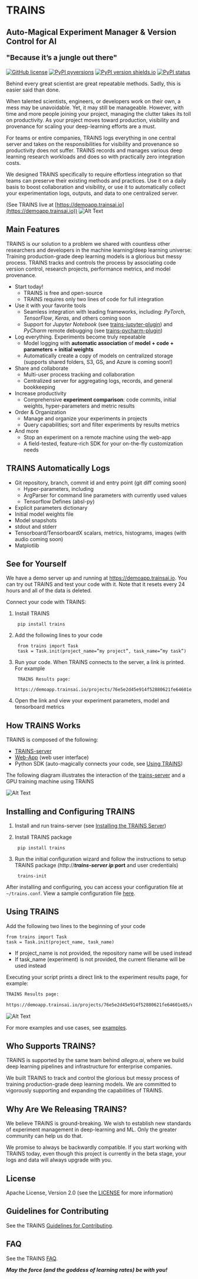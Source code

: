# TRAINS
## Auto-Magical Experiment Manager & Version Control for AI

<p style="font-size:1.2rem; font-weight:700;">"Because it’s a jungle out there"</p>

[![GitHub license](https://img.shields.io/github/license/allegroai/trains.svg)](https://img.shields.io/github/license/allegroai/trains.svg)
[![PyPI pyversions](https://img.shields.io/pypi/pyversions/trains.svg)](https://img.shields.io/pypi/pyversions/trains.svg)
[![PyPI version shields.io](https://img.shields.io/pypi/v/trains.svg)](https://img.shields.io/pypi/v/trains.svg)
[![PyPI status](https://img.shields.io/pypi/status/trains.svg)](https://pypi.python.org/pypi/trains/)

Behind every great scientist are great repeatable methods. Sadly, this is easier said than done.

When talented scientists, engineers, or developers work on their own, a mess may be unavoidable.
Yet, it may still be manageable. However, with time and more people joining your project, managing the clutter takes
its toll on productivity. As your project moves toward production, visibility and provenance for scaling your
deep-learning efforts are a must.

For teams or entire companies, TRAINS logs everything in one central server and takes on the responsibilities for
visibility and provenance so productivity does not suffer. TRAINS records and manages various deep learning
research workloads and does so with practically zero integration costs.

We designed TRAINS specifically to require effortless integration so that teams can preserve their existing methods
and practices. Use it on a daily basis to boost collaboration and visibility, or use it to automatically collect
your experimentation logs, outputs, and data to one centralized server.

(See TRAINS live at [https://demoapp.trainsai.io](https://demoapp.trainsai.io))
![Alt Text](https://github.com/allegroai/trains/blob/master/docs/webapp_screenshots.gif?raw=true)


## Main Features

TRAINS is our solution to a problem we shared with countless other researchers and developers in the machine
learning/deep learning universe: Training production-grade deep learning models is a glorious but messy process.
TRAINS tracks and controls the process by associating code version control, research projects,
performance metrics, and model provenance.

* Start today!
    * TRAINS is free and open-source
    * TRAINS requires only two lines of code for full integration
* Use it with your favorite tools
    * Seamless integration with leading frameworks, including: *PyTorch*, *TensorFlow*, *Keras*, and others coming soon
    * Support for *Jupyter Notebook* (see [trains-jupyter-plugin](https://github.com/allegroai/trains-jupyter-plugin))
    and *PyCharm* remote debugging (see [trains-pycharm-plugin](https://github.com/allegroai/trains-pycharm-plugin))
* Log everything. Experiments become truly repeatable
    * Model logging with **automatic association** of **model + code + parameters + initial weights**
    * Automatically create a copy of models on centralized storage (supports shared folders, S3, GS, and Azure is coming soon!)
* Share and collaborate
    * Multi-user process tracking and collaboration
    * Centralized server for aggregating logs, records, and general bookkeeping
* Increase productivity
    * Comprehensive **experiment comparison**: code commits, initial weights, hyper-parameters and metric results
* Order & Organization
    * Manage and organize your experiments in projects
    * Query capabilities; sort and filter experiments by results metrics
* And more
    * Stop an experiment on a remote machine using the web-app
    * A field-tested, feature-rich SDK for your on-the-fly customization needs


## TRAINS Automatically Logs

* Git repository, branch, commit id and entry point (git diff coming soon)
    * Hyper-parameters, including
    * ArgParser for command line parameters with currently used values
    * Tensorflow Defines (absl-py)
* Explicit parameters dictionary
* Initial model weights file
* Model snapshots
* stdout and stderr
* Tensorboard/TensorboardX scalars, metrics, histograms, images (with audio coming soon)
* Matplotlib


## See for Yourself

We have a demo server up and running at https://demoapp.trainsai.io. You can try out TRAINS and test your code with it.
Note that it resets every 24 hours and all of the data is deleted.

Connect your code with TRAINS:

1. Install TRAINS

        pip install trains

1. Add the following lines to your code

        from trains import Task
        task = Task.init(project_name=”my project”, task_name=”my task”)

1. Run your code. When TRAINS connects to the server, a link is printed. For example

        TRAINS Results page:
        https://demoapp.trainsai.io/projects/76e5e2d45e914f52880621fe64601e85/experiments/241f06ae0f5c4b27b8ce8b64890ce152/output/log

1. Open the link and view your experiment parameters, model and tensorboard metrics


## How TRAINS Works

TRAINS is composed of the following:

* [TRAINS-server](https://github.com/allegroai/trains-server)
* [Web-App](https://github.com/allegroai/trains-web) (web user interface)
* Python SDK (auto-magically connects your code, see [Using TRAINS](#using-trains-example))

The following diagram illustrates the interaction of the [trains-server](https://github.com/allegroai/trains-server)
and a GPU training machine using TRAINS

![Alt Text](https://github.com/allegroai/trains/blob/master/docs/system_diagram.png?raw=true)


## Installing and Configuring TRAINS

1. Install and run trains-server (see [Installing the TRAINS Server](https://github.com/allegroai/trains-server))

2. Install TRAINS package

    	pip install trains

3. Run the initial configuration wizard and follow the instructions to setup TRAINS package
(http://**_trains-server ip_**:__port__ and user credentials)

	    trains-init

After installing and configuring, you can access your configuration file at `~/trains.conf`.
View a sample configuration file [here](https://github.com/allegroai/trains/blob/master/docs/trains.conf).

## Using TRAINS

Add the following two lines to the beginning of your code

    from trains import Task
    task = Task.init(project_name, task_name)

* If project_name is not provided, the repository name will be used instead
* If task_name (experiment) is not provided, the current filename will be used instead

Executing your script prints a direct link to the experiment results page, for example:

```bash
TRAINS Results page:

https://demoapp.trainsai.io/projects/76e5e2d45e914f52880621fe64601e85/experiments/241f06ae0f5c4b27b8ce8b64890ce152/output/log
```

![Alt Text](https://github.com/allegroai/trains/blob/master/docs/results_screenshots.gif?raw=true)

For more examples and use cases, see [examples](https://github.com/allegroai/trains/blob/master/docs/trains_examples.md).

## Who Supports TRAINS?

TRAINS is supported by the same team behind *allegro.ai*,
where we build deep learning pipelines and infrastructure for enterprise companies.

We built TRAINS to track and control the glorious but messy process of training production-grade deep learning models.
We are committed to vigorously supporting and expanding the capabilities of TRAINS.

## Why Are We Releasing TRAINS?

We believe TRAINS is ground-breaking. We wish to establish new standards of experiment management in
deep-learning and ML. Only the greater community can help us do that.

We promise to always be backwardly compatible. If you start working with TRAINS today,
even though this project is currently in the beta stage, your logs and data will always upgrade with you.

## License

Apache License, Version 2.0 (see the [LICENSE](https://www.apache.org/licenses/LICENSE-2.0.html) for more information)

## Guidelines for Contributing

See the TRAINS [Guidelines for Contributing](https://github.com/allegroai/trains/blob/master/docs/contributing.md).

## FAQ

See the TRAINS [FAQ](https://github.com/allegroai/trains/blob/master/docs/faq.md).

<p style="font-size:0.9rem; font-weight:700; font-style:italic">May the force (and the goddess of learning rates) be with you!</p>

